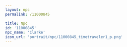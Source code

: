 ```yaml
---
layout: npc
permalink: /11000845

title: Npc
id: '11000845'
npc_name: 'Clarke'
icon_url: 'portrait/npc/11000845_timetraveler1_p.png'
---
```

